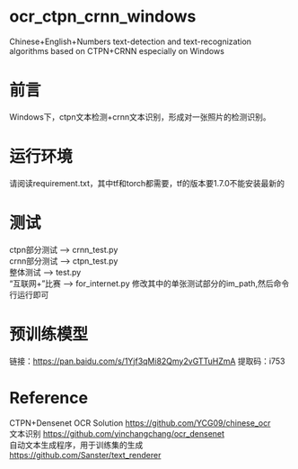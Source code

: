 # ocr_ctpn_crnn_windows
Chinese+English+Numbers text-detection and text-recognization algorithms based on CTPN+CRNN especially on Windows
# 前言
Windows下，ctpn文本检测+crnn文本识别，形成对一张照片的检测识别。
# 运行环境
请阅读requirement.txt，其中tf和torch都需要，tf的版本要1.7.0不能安装最新的
# 测试
ctpn部分测试 --> crnn_test.py  
crnn部分测试 --> ctpn_test.py  
整体测试 --> test.py  
“互联网+”比赛 --> for_internet.py 修改其中的单张测试部分的im_path,然后命令行运行即可
# 预训练模型
链接：https://pan.baidu.com/s/1Yjf3qMi82Qmy2vGTTuHZmA 
提取码：i753 

# Reference
CTPN+Densenet OCR Solution https://github.com/YCG09/chinese_ocr  
文本识别 https://github.com/yinchangchang/ocr_densenet  
自动文本生成程序，用于训练集的生成 https://github.com/Sanster/text_renderer

